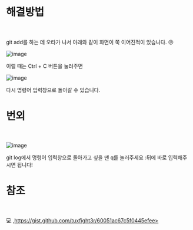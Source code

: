 # 해결방법
 
<br/><br/>
 git add를 하는 데 오타가 나서 아래와 같이 화면이 쭉 이어진적이 있습니다. 😖
 
![image](https://user-images.githubusercontent.com/79133602/135306531-cb2b20a7-b4a6-496c-8350-d55dc1a85a23.png)

이럴 때는 Ctrl + C 버튼을 눌러주면 

![image](https://user-images.githubusercontent.com/79133602/135306814-e87ac0c5-6205-4b4f-ab73-fb4f465813b3.png)

다시 명령어 입력창으로 돌아갈 수 있습니다. 

# 번외
<br/><br/>
![image](https://user-images.githubusercontent.com/79133602/135307357-1d178dbc-eb9e-48bb-a977-6ea21c8d8ffc.png)

git log에서 명령어 입력창으로 돌아가고 싶을 땐 q를 눌러주세요 :뒤에 바로 입력해주시면 됩니다!


# 참조
<br/><br/>
💻 ,https://gist.github.com/tuxfight3r/60051ac67c5f0445efee>
